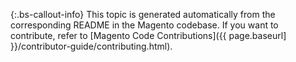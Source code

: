  {:.bs-callout-info}
This topic is generated automatically from the corresponding README in the Magento codebase.
If you want to contribute, refer to [Magento Code Contributions]({{ page.baseurl] }}/contributor-guide/contributing.html).
